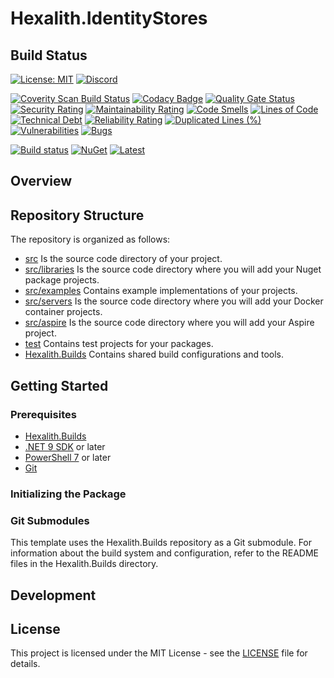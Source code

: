 # Hexalith.IdentityStores

## Build Status

[![License: MIT](https://img.shields.io/github/license/hexalith/hexalith.IdentityStores)](https://github.com/hexalith/hexalith/blob/main/LICENSE)
[![Discord](https://img.shields.io/discord/1063152441819942922?label=Discord&logo=discord&logoColor=white&color=d82679)](https://discordapp.com/channels/1102166958918610994/1102166958918610997)

[![Coverity Scan Build Status](https://scan.coverity.com/projects/31529/badge.svg)](https://scan.coverity.com/projects/hexalith-hexalith-IdentityStores)
[![Codacy Badge](https://app.codacy.com/project/badge/Grade/5c786c54c5a9494aa3baa9991ef572dc)](https://app.codacy.com/gh/Hexalith/Hexalith.IdentityStores/dashboard?utm_source=gh&utm_medium=referral&utm_content=&utm_campaign=Badge_grade)
[![Quality Gate Status](https://sonarcloud.io/api/project_badges/measure?project=Hexalith_Hexalith.IdentityStores&metric=alert_status)](https://sonarcloud.io/summary/new_code?id=Hexalith_Hexalith.IdentityStores)
[![Security Rating](https://sonarcloud.io/api/project_badges/measure?project=Hexalith_Hexalith.IdentityStores&metric=security_rating)](https://sonarcloud.io/summary/new_code?id=Hexalith_Hexalith.IdentityStores)
[![Maintainability Rating](https://sonarcloud.io/api/project_badges/measure?project=Hexalith_Hexalith.IdentityStores&metric=sqale_rating)](https://sonarcloud.io/summary/new_code?id=Hexalith_Hexalith.IdentityStores)
[![Code Smells](https://sonarcloud.io/api/project_badges/measure?project=Hexalith_Hexalith.IdentityStores&metric=code_smells)](https://sonarcloud.io/summary/new_code?id=Hexalith_Hexalith.IdentityStores)
[![Lines of Code](https://sonarcloud.io/api/project_badges/measure?project=Hexalith_Hexalith.IdentityStores&metric=ncloc)](https://sonarcloud.io/summary/new_code?id=Hexalith_Hexalith.IdentityStores)
[![Technical Debt](https://sonarcloud.io/api/project_badges/measure?project=Hexalith_Hexalith.IdentityStores&metric=sqale_index)](https://sonarcloud.io/summary/new_code?id=Hexalith_Hexalith.IdentityStores)
[![Reliability Rating](https://sonarcloud.io/api/project_badges/measure?project=Hexalith_Hexalith.IdentityStores&metric=reliability_rating)](https://sonarcloud.io/summary/new_code?id=Hexalith_Hexalith.IdentityStores)
[![Duplicated Lines (%)](https://sonarcloud.io/api/project_badges/measure?project=Hexalith_Hexalith.IdentityStores&metric=duplicated_lines_density)](https://sonarcloud.io/summary/new_code?id=Hexalith_Hexalith.IdentityStores)
[![Vulnerabilities](https://sonarcloud.io/api/project_badges/measure?project=Hexalith_Hexalith.IdentityStores&metric=vulnerabilities)](https://sonarcloud.io/summary/new_code?id=Hexalith_Hexalith.IdentityStores)
[![Bugs](https://sonarcloud.io/api/project_badges/measure?project=Hexalith_Hexalith.IdentityStores&metric=bugs)](https://sonarcloud.io/summary/new_code?id=Hexalith_Hexalith.IdentityStores)

[![Build status](https://github.com/Hexalith/Hexalith.IdentityStores/actions/workflows/build-release.yml/badge.svg)](https://github.com/Hexalith/Hexalith.IdentityStores/actions)
[![NuGet](https://img.shields.io/nuget/v/Hexalith.IdentityStores.svg)](https://www.nuget.org/packages/Hexalith.IdentityStores)
[![Latest](https://img.shields.io/github/v/release/Hexalith/Hexalith.IdentityStores?include_prereleases&label=preview)](https://github.com/Hexalith/Hexalith.IdentityStores/pkgs/nuget/Hexalith.IdentityStores)

## Overview


## Repository Structure

The repository is organized as follows:

- [src](./src/README.md) Is the source code directory of your project.
- [src/libraries](./src/libraries/README.md) Is the source code directory where you will add your Nuget package projects.
- [src/examples](./src/examples/README.md) Contains example implementations of your projects.
- [src/servers](./src/servers/README.md) Is the source code directory where you will add your Docker container projects.
- [src/aspire](./src/aspire/README.md) Is the source code directory where you will add your Aspire project.
- [test](./test/README.md) Contains test projects for your packages.
- [Hexalith.Builds](./Hexalith.Builds/README.md) Contains shared build configurations and tools.

## Getting Started

### Prerequisites

- [Hexalith.Builds](https://github.com/Hexalith/Hexalith.Builds)
- [.NET 9 SDK](https://dotnet.microsoft.com/download) or later
- [PowerShell 7](https://github.com/PowerShell/PowerShell) or later
- [Git](https://git-scm.com/)

### Initializing the Package

### Git Submodules

This template uses the Hexalith.Builds repository as a Git submodule. For information about the build system and configuration, refer to the README files in the Hexalith.Builds directory.

## Development

## License

This project is licensed under the MIT License - see the [LICENSE](LICENSE) file for details.
